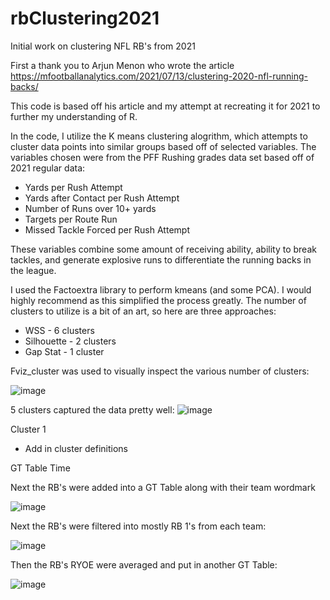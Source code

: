 # rbClustering2021
Initial work on clustering NFL RB's from 2021

First a thank you to Arjun Menon who wrote the article https://mfootballanalytics.com/2021/07/13/clustering-2020-nfl-running-backs/

This code is based off his article and my attempt at recreating it for 2021 to further my understanding of R. 

In the code, I utilize the K means clustering alogrithm, which attempts to cluster data points into similar groups based off of selected variables. The variables chosen were from the PFF Rushing grades data set based off of 2021 regular data: 

* Yards per Rush Attempt
* Yards after Contact per Rush Attempt
* Number of Runs over 10+ yards
* Targets per Route Run
* Missed Tackle Forced per Rush Attempt 

These variables combine some amount of receiving ability, ability to break tackles, and generate explosive runs to differentiate the running backs in the league. 

I used the Factoextra library to perform kmeans (and some PCA). I would highly recommend as this simplified the process greatly. The number of clusters to utilize is a bit of an art, so here are three approaches: 

* WSS - 6 clusters 
* Silhouette - 2 clusters
* Gap Stat - 1 cluster

Fviz_cluster was used to visually inspect the various number of clusters: 

![image](https://user-images.githubusercontent.com/92967109/169906831-5238889b-94bd-4ccd-b2e1-0d5b73ee4f43.png)

5 clusters captured the data pretty well: 
![image](https://user-images.githubusercontent.com/92967109/169907225-e1fcf399-c963-41b7-a836-858e6c598332.png)

Cluster 1
* Add in cluster definitions 

GT Table Time

Next the RB's were added into a GT Table along with their team wordmark

![image](https://user-images.githubusercontent.com/92967109/169908663-07a1e563-7b45-4fa7-be2b-e9ff7368ef45.png)

Next the RB's were filtered into mostly RB 1's from each team: 

![image](https://user-images.githubusercontent.com/92967109/169908587-99663edb-fcf7-47f7-95f9-de37ca42ebed.png)


Then the RB's RYOE were averaged and put in another GT Table: 

![image](https://user-images.githubusercontent.com/92967109/169908706-ca185009-f9b6-428a-9370-d20795ea2583.png)


